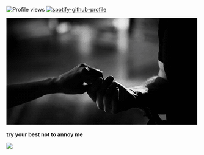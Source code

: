 ![Profile views](https://visitor-badge.laobi.icu/badge?page_id=lnam2004.lnam2004&left_color=gray&right_color=red)
[![spotify-github-profile](https://spotify-github-profile.kittinanx.com/api/view?uid=31sf7hgqgdxmikbg2va6foxpgybu&cover_image=true&theme=natemoo-re&show_offline=false&background_color=121212&interchange=false&bar_color=000000&bar_color_cover=true)](https://github.com/kittinan/spotify-github-profile)

![iamge alt](https://github.com/lnam2004/lnam2004/blob/2a16c0096e06784371235c31afba344508b92f00/whis)

**try your best not to annoy me**

<img src="https://media.giphy.com/media/f8vFFk3eCDpKE/giphy.gif" width="100" />


